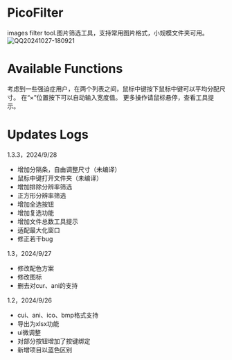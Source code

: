# PicoFilter
 images filter tool.图片筛选工具，支持常用图片格式，小规模文件夹可用。
![QQ20241027-180921](https://github.com/user-attachments/assets/aac9ef84-1124-4a9f-8b57-260e3455a09c)
# Available Functions
考虑到一些强迫症用户，在两个列表之间，鼠标中键按下鼠标中键可以平均分配尺寸。
在“×”位置按下可以自动输入宽度值。
更多操作请鼠标悬停，查看工具提示。
# Updates Logs
 1.3.3，2024/9/28
+ 增加分隔条，自由调整尺寸（未编译）
+ 鼠标中键打开文件夹（未编译）
+ 增加排除分辨率筛选
+ 正方形分辨率筛选
+ 增加全选按钮
+ 增加复选功能
+ 增加文件总数工具提示
+ 适配最大化窗口
+ 修正若干bug

 1.3，2024/9/27
+ 修改配色方案
+ 修改图标
+ 删去对cur、ani的支持
 
1.2，2024/9/26
+ cui、ani、ico、bmp格式支持
+ 导出为xlsx功能
+ ui微调整
+ 对部分按钮增加了按键绑定
+ 新增项目以蓝色区别
